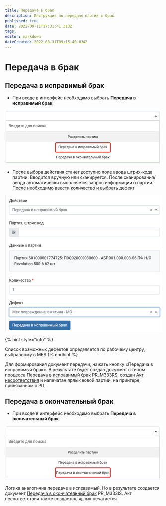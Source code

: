 ```yaml
---
title: Передача в брак
description: Инструкция по передаче партий в брак
published: true
date: 2022-09-11T17:31:41.313Z
tags: 
editor: markdown
dateCreated: 2022-08-31T09:15:40.634Z
---
```


# Передача в брак

## Передача в исправимый брак

* При входе в интерфейс необходимо выбрать **Передача в исправимый брак**

![](<../../../../assets/image (149).png>)

* После выбора действия станет доступно поле ввода штрих-кода партии. Вводится вручную или сканируется. После сканирования/ввода автоматически выполняется запрос информации о партии. После необходимо ввести количество и выбрать дефект

![](<../../../../assets/image (312).png>)

{% hint style="info" %}

Список возможных дефектов определяется по рабочему центру, выбранному в MES
{% endhint %}

Для формирования документ передачи, нажать кнопку «Передача в исправимый брак». В результате будет создан документ с типом процесса [Передача в исправимый брак](../../../../upravlenie-kachestvom/dokumenty-po-uchetu-kachestva/uchet-braka/peredacha-v-brak.md) PR\_M333RS, создан [Акт несоответствия](../../../../upravlenie-kachestvom/dokumenty-po-uchetu-kachestva/uchet-braka/akt-nesootvetstviya/) и напечатан ярлык новой партии, на принтере, привязанном к РЦ

## Передача в окончательный брак

* При входе в интерфейс необходимо выбрать **Передача в окончательный брак**

![](<../../../../assets/image (296).png>)

Логика аналогична передаче в исправимый. Но в результате создается документ [Передача в окончательный брак](../../../../upravlenie-kachestvom/dokumenty-po-uchetu-kachestva/uchet-braka/peredacha-v-brak.md) PR\_M333IS. Акт несоответствия также создается, ярлык печатается
